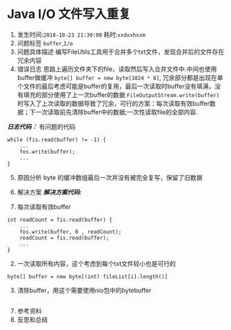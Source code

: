 # Java I/O 文件写入重复
1. 发生时间:`2018-10-23 21:30:00`  耗时:`xxdxxhxxm`
2. 问题标签 `buffer`,`I/o`
3. 问题具体描述
编写FileUtils工具用于合并多个txt文件，发现合并后的文件存在冗余内容
4. 错误日志
  思路上遍历文件夹下的file，读取然后写入合并文件中.中间也使用buffer做缓冲 
`byte[] buffer = new byte[1024 * 8]`, 冗余部分都是出现在单个文件的最后考虑可能是buffer的复用，最后一次读取时buffer没有填满，没有填充的部分使用了上一次buffer的数据 `FileOutputStream.write(buffer)` 时写入了上次读取的数据导致了冗余，可行的方案：每次读取有效buffer数据；下一次读取前先清除buffer中的数据;一次性读取file的全部内容.


***日志代码：***
有问题的代码
```
while (fis.read(buffer) != -1) {
    ...
    fos.write(buffer);
    ...
}

```
5. 原因分析
byte 的缓冲数组最后一次并没有被完全复写，保留了旧数据

6. 解决方案
***解决方案代码:***
1. 每次读取有效buffer
```
int readCount = fis.read(buffer) {
    ...
    fos.write(buffer, 0 , readCount);
    readCount = fis.read(buffer);
    ...
}
```

2. 一次读取所有内容，这个考虑到每个txt文件较小也是可行的

```
byte[] buffer = new byte[(int) fileList[i].length()]
```

3. 清除buffer，用这个需要使用nio包中的bytebuffer
```

```


7. 参考资料
8. 反思和总结
